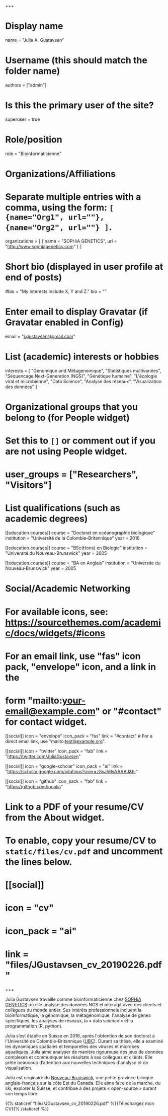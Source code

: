 +++
# Display name
name = "Julia A. Gustavsen"

# Username (this should match the folder name)
authors = ["admin"]

# Is this the primary user of the site?
superuser = true

# Role/position
role = "Bioinformaticienne"

# Organizations/Affiliations
#   Separate multiple entries with a comma, using the form: `[ {name="Org1", url=""}, {name="Org2", url=""} ]`.
organizations = [ { name = "SOPHiA GENETICS", url = "http://www.sophiagenetics.com" } ]

# Short bio (displayed in user profile at end of posts)
#bio = "My interests include X, Y and Z."
bio = ""

# Enter email to display Gravatar (if Gravatar enabled in Config)
email = "j.gustavsen@gmail.com"

# List (academic) interests or hobbies
interests = [
"Génomique and Métagenomique",
  "Statistiques multivariées",
  "Séquencage Next-Generation (NGS)",
  "Génétique humaine",
  "L'écologie viral et microbienne",
  "Data Science",
  "Analyse des réseaux",
  "Visualization des données"
]

# Organizational groups that you belong to (for People widget)
#   Set this to `[]` or comment out if you are not using People widget.
# user_groups = ["Researchers", "Visitors"]

# List qualifications (such as academic degrees)
[[education.courses]]
  course = "Doctorat en océanographie biologique"
  institution = "Université de la Colombie-Britannique"
  year = 2016

[[education.courses]]
  course = "BSc(Hons) en Biologie"
  institution = "Université du Nouveau-Brunswick"
  year = 2005

[[education.courses]]
  course = "BA en Anglais"
  institution = "Universite du Nouveau-Brunswick"
  year = 2005

# Social/Academic Networking
# For available icons, see: https://sourcethemes.com/academic/docs/widgets/#icons
#   For an email link, use "fas" icon pack, "envelope" icon, and a link in the
#   form "mailto:your-email@example.com" or "#contact" for contact widget.

[[social]]
  icon = "envelope"
  icon_pack = "fas"
  link = "#contact"  # For a direct email link, use "mailto:test@example.org".

[[social]]
  icon = "twitter"
  icon_pack = "fab"
  link = "https://twitter.com/JuliaGustavsen"

[[social]]
  icon = "google-scholar"
  icon_pack = "ai"
  link = "https://scholar.google.com/citations?user=zSvJh6sAAAAJ&hl"

[[social]]
  icon = "github"
  icon_pack = "fab"
  link = "https://github.com/jooolia"

# Link to a PDF of your resume/CV from the About widget.
# To enable, copy your resume/CV to `static/files/cv.pdf` and uncomment the lines below.
# [[social]]
#   icon = "cv"
#   icon_pack = "ai"
#   link = "files/JGustavsen_cv_20190226.pdf"

+++

Julia Gustavsen travaille comme bioinformaticienne chez [SOPHiA GENETICS](http://www.sophiagenetics.com) où elle analyse des données NGS et interagit avec des clients et collègues du monde entier. Ses intérêts professionnels incluent la bioinformatique, la génomique, la métagénomique, l'analyse de gènes spécifiques, les analyses de réseaux, la « data science » et la programmation (R, python).

Julia s’est établie en Suisse en 2016, après l'obtention de son doctorat à l'Université de Colombie-Britannique ([UBC](https://www.ubc.ca/)). Durant sa thèse, elle a examiné les dynamiques spatiales et temporelles des viruses et microbes aquatiques. Julia aime analyser de manière rigoureuse des jeux de données complexes et communiquer les résultats à ses collègues et clients.  Elle prête beaucoup d’attention aux nouvelles techniques d'analyse et de visualisation. 

Julia est originaire du [Nouveau-Brunswick](https://goo.gl/maps/sdCmqURpKRP2), une petite province bilingue anglais-français sur la côte Est du Canada. Elle aime faire de la marche, du ski, explorer la Suisse, et contribue à des projets « open-source » durant son temps libre. 

{{% staticref "files/JGustavsen_cv_20190226.pdf" %}}Téléchargez mon CV{{% /staticref %}}
